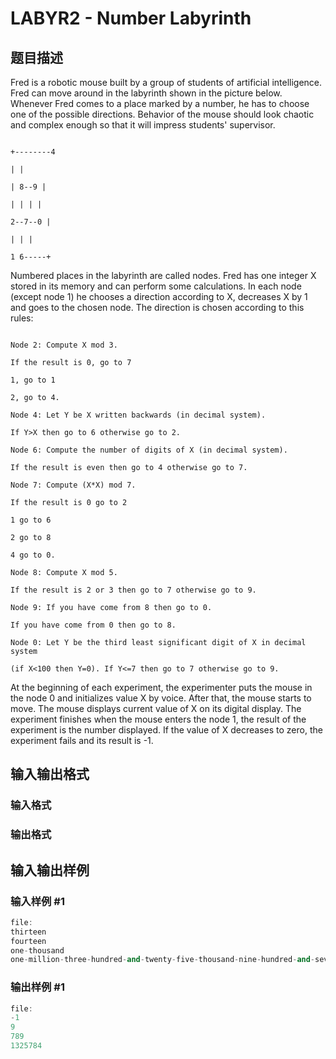 # LABYR2 - Number Labyrinth

## 题目描述

Fred is a robotic mouse built by a group of students of artificial intelligence. Fred can move around in the labyrinth shown in the picture below. Whenever Fred comes to a place marked by a number, he has to choose one of the possible directions. Behavior of the mouse should look chaotic and complex enough so that it will impress students' supervisor.

```

+--------4

| |

| 8--9 |

| | | |

2--7--0 |

| | |

1 6-----+

```

Numbered places in the labyrinth are called nodes. Fred has one integer X stored in its memory and can perform some calculations. In each node (except node 1) he chooses a direction according to X, decreases X by 1 and goes to the chosen node. The direction is chosen according to this rules:

```

Node 2: Compute X mod 3.

If the result is 0, go to 7

1, go to 1

2, go to 4.

Node 4: Let Y be X written backwards (in decimal system).

If Y>X then go to 6 otherwise go to 2.

Node 6: Compute the number of digits of X (in decimal system).

If the result is even then go to 4 otherwise go to 7.

Node 7: Compute (X*X) mod 7.

If the result is 0 go to 2

1 go to 6

2 go to 8

4 go to 0.

Node 8: Compute X mod 5.

If the result is 2 or 3 then go to 7 otherwise go to 9.

Node 9: If you have come from 8 then go to 0.

If you have come from 0 then go to 8.

Node 0: Let Y be the third least significant digit of X in decimal system

(if X<100 then Y=0). If Y<=7 then go to 7 otherwise go to 9.

```

At the beginning of each experiment, the experimenter puts the mouse in the node 0 and initializes value X by voice. After that, the mouse starts to move. The mouse displays current value of X on its digital display. The experiment finishes when the mouse enters the node 1, the result of the experiment is the number displayed. If the value of X decreases to zero, the experiment fails and its result is -1.

## 输入输出格式

### 输入格式

### 输出格式

## 输入输出样例

### 输入样例 #1

```cpp
file:
thirteen
fourteen
one-thousand
one-million-three-hundred-and-twenty-five-thousand-nine-hundred-and-seventy-nine
```


### 输出样例 #1

```cpp
file:
-1
9
789
1325784
```


